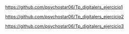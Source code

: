 https://github.com/psychostar06/Tp_digitalers_ejercicio1

https://github.com/psychostar06/Tp_digitalers_ejercicio2

https://github.com/psychostar06/Tp_digitalers_ejercicio3
